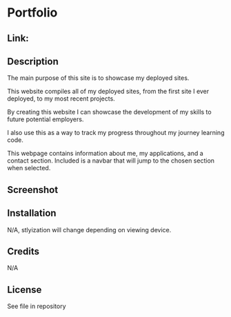 # Portfolio

## Link:

## Description

The main purpose of this site is to showcase my deployed sites.

This website compiles all of my deployed sites, from the first site I ever deployed, to my most recent projects.

By creating this website I can showcase the development of my skills to future potential employers.

I also use this as a way to track my progress throughout my journey learning code.

This webpage contains information about me, my applications, and a contact section.
Included is a navbar that will jump to the chosen section when selected.

## Screenshot

## Installation

N/A, stlyization will change depending on viewing device.

## Credits

N/A

## License

See file in repository
